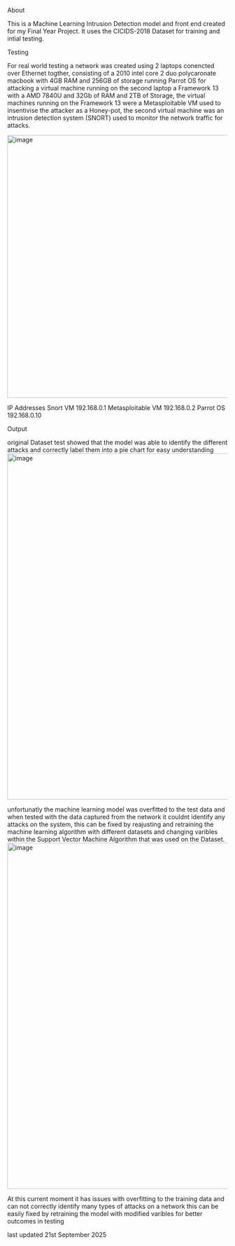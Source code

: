 About

This is a Machine Learning Intrusion Detection model and front end created for my Final Year Project.
It uses the CICIDS-2018 Dataset for training and intial testing.

Testing

For real world testing a network was created using 2 laptops conencted over Ethernet togther, consisting of a 2010 intel core 2 duo polycaronate macbook with 4GB RAM and 256GB of storage running Parrot OS for attacking a virtual machine running on the second laptop a Framework 13 with a AMD 7840U and 32Gb of RAM and 2TB of Storage, the virtual machines running on the Framework 13 were a Metasploitable VM used to insentivise the attacker as a Honey-pot, the second virtual machine was an intrusion detection system (SNORT) used to monitor the network traffic for attacks.

<img width="800" height="600" alt="image" src="https://github.com/user-attachments/assets/c73e6005-a232-45ee-b0d8-6d5428f21b43" />

IP Addresses
Snort VM 192.168.0.1
Metasploitable VM 192.168.0.2
Parrot OS 192.168.0.10

Output

original Dataset test showed that the model was able to identify the different attacks and correctly label them into a pie chart for easy understanding
<img width="900" height="790" alt="image" src="https://github.com/user-attachments/assets/2109cbf4-a8c4-4fae-a2f9-fc6c9d024e38" />

unfortunatly the machine learning model was overfitted to the test data and when tested with the data captured from the network it couldnt identify any attacks on the system, this can be fixed by reajusting and retraining the machine learning algorithm with different datasets and changing varibles within the Support Vector Machine Algorithm that was used on the Dataset.
<img width="790" height="790" alt="image" src="https://github.com/user-attachments/assets/6c25e07f-85e0-4b6d-8dcc-27e580b1b911" />

At this current moment it has issues with overfitting to the training data and can not correctly identify many types of attacks on a network this can be easily fixed by retraining the model with modified varibles for better outcomes in testing

last updated 21st September 2025
